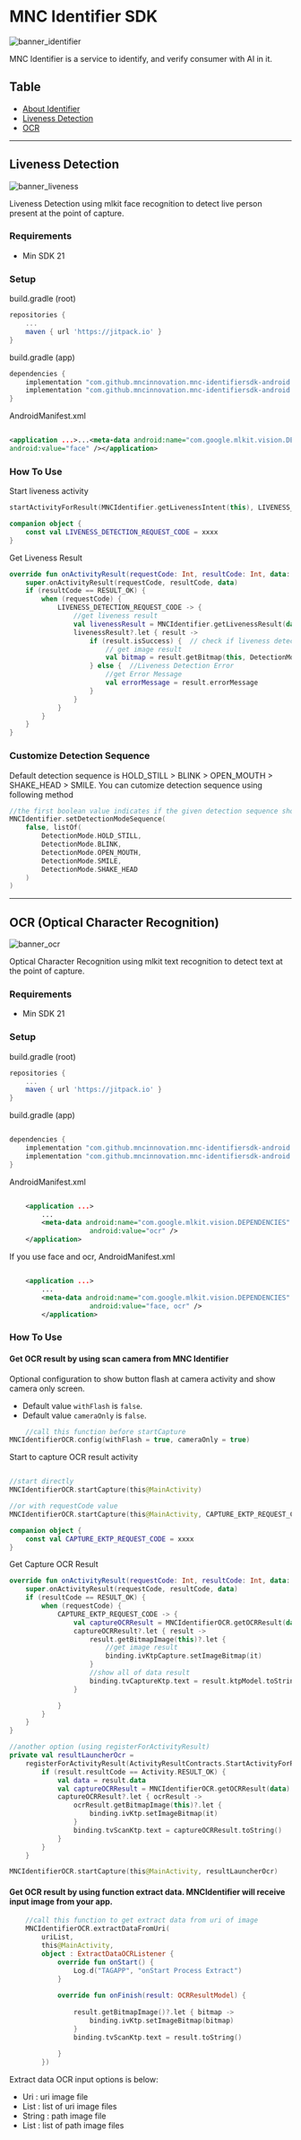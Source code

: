 # MNC Identifier SDK

![banner_identifier](/screenshots/identifier-cover.jpeg)

MNC Identifier is a service to identify, and verify consumer with AI in it.

## Table

* [About Identifier](https://mobile.mncinnovation.id/docs/mncidentifier/overview/)
* [Liveness Detection](#liveness-detection)
* [OCR](#ocr-optical-character-recognition)

---

## Liveness Detection

![banner_liveness](/screenshots/banner_liveness.jpeg)

Liveness Detection using mlkit face recognition to detect live person present at the point of
capture.

### Requirements

- Min SDK 21

### Setup

build.gradle (root)

```groovy
repositories {
    ...
    maven { url 'https://jitpack.io' }
}
```

build.gradle (app)

```groovy
dependencies {
    implementation "com.github.mncinnovation.mnc-identifiersdk-android:core:1.0.1"
    implementation "com.github.mncinnovation.mnc-identifiersdk-android:face-detection:1.0.1"
}
```

AndroidManifest.xml

```xml

<application ...>...<meta-data android:name="com.google.mlkit.vision.DEPENDENCIES"
android:value="face" /></application>
```

### How To Use

Start liveness activity

```kotlin
startActivityForResult(MNCIdentifier.getLivenessIntent(this), LIVENESS_DETECTION_REQUEST_CODE)

companion object {
    const val LIVENESS_DETECTION_REQUEST_CODE = xxxx
}
```

Get Liveness Result

```kotlin
override fun onActivityResult(requestCode: Int, resultCode: Int, data: Intent?) {
    super.onActivityResult(requestCode, resultCode, data)
    if (resultCode == RESULT_OK) {
        when (requestCode) {
            LIVENESS_DETECTION_REQUEST_CODE -> {
                //get liveness result
                val livenessResult = MNCIdentifier.getLivenessResult(data)
                livenessResult?.let { result ->
                    if (result.isSuccess) {  // check if liveness detection success
                        // get image result
                        val bitmap = result.getBitmap(this, DetectionMode.SMILE)
                    } else {  //Liveness Detection Error
                        //get Error Message
                        val errorMessage = result.errorMessage
                    }
                }
            }
        }
    }
}
```

### Customize Detection Sequence

Default detection sequence is HOLD_STILL > BLINK > OPEN_MOUTH > SHAKE_HEAD > SMILE. You can cutomize
detection sequence using following method

```kotlin
//the first boolean value indicates if the given detection sequence should be shuffled.
MNCIdentifier.setDetectionModeSequence(
    false, listOf(
        DetectionMode.HOLD_STILL,
        DetectionMode.BLINK,
        DetectionMode.OPEN_MOUTH,
        DetectionMode.SMILE,
        DetectionMode.SHAKE_HEAD
    )
)
  ```

---

## OCR (Optical Character Recognition)

![banner_ocr](/screenshots/banner_ocr.jpeg)

Optical Character Recognition using mlkit text recognition to detect text at the point of capture.

### Requirements

- Min SDK 21

### Setup

build.gradle (root)

```groovy
repositories {
    ...
    maven { url 'https://jitpack.io' }
}
```

build.gradle (app)

```groovy

dependencies {
    implementation "com.github.mncinnovation.mnc-identifiersdk-android:core:1.1.0"
    implementation "com.github.mncinnovation.mnc-identifiersdk-android:ocr:1.1.0"
}
```

AndroidManifest.xml

```xml

    <application ...>    
        ...    
        <meta-data android:name="com.google.mlkit.vision.DEPENDENCIES"
                    android:value="ocr" />
    </application>
```

If you use face and ocr, AndroidManifest.xml

```xml

    <application ...>    
        ...    
        <meta-data android:name="com.google.mlkit.vision.DEPENDENCIES"
                    android:value="face, ocr" />
        </application>
```

### How To Use

#### Get OCR result by using scan camera from MNC Identifier

Optional configuration to show button flash at camera activity and show camera only screen.

- Default value ``withFlash`` is ``false``.
- Default value ``cameraOnly`` is ``false``.

```kotlin
    //call this function before startCapture
MNCIdentifierOCR.config(withFlash = true, cameraOnly = true)
```

Start to capture OCR result activity

```kotlin

//start directly
MNCIdentifierOCR.startCapture(this@MainActivity)

//or with requestCode value
MNCIdentifierOCR.startCapture(this@MainActivity, CAPTURE_EKTP_REQUEST_CODE)

companion object {
    const val CAPTURE_EKTP_REQUEST_CODE = xxxx
}
```

Get Capture OCR Result

```kotlin
override fun onActivityResult(requestCode: Int, resultCode: Int, data: Intent?) {
    super.onActivityResult(requestCode, resultCode, data)
    if (resultCode == RESULT_OK) {
        when (requestCode) {
            CAPTURE_EKTP_REQUEST_CODE -> {
                val captureOCRResult = MNCIdentifierOCR.getOCRResult(data)
                captureOCRResult?.let { result ->
                    result.getBitmapImage(this)?.let {
                        //get image result
                        binding.ivKtpCapture.setImageBitmap(it)
                    }
                    //show all of data result
                    binding.tvCaptureKtp.text = result.ktpModel.toString()
                }

            }
        }
    }
}

//another option (using registerForActivityResult) 
private val resultLauncherOcr =
    registerForActivityResult(ActivityResultContracts.StartActivityForResult()) { result ->
        if (result.resultCode == Activity.RESULT_OK) {
            val data = result.data
            val captureOCRResult = MNCIdentifierOCR.getOCRResult(data)
            captureOCRResult?.let { ocrResult ->
                ocrResult.getBitmapImage(this)?.let {
                    binding.ivKtp.setImageBitmap(it)
                }
                binding.tvScanKtp.text = captureOCRResult.toString()
            }
        }
    }

MNCIdentifierOCR.startCapture(this@MainActivity, resultLauncherOcr)
```

#### Get OCR result by using function extract data. MNCIdentifier will receive input image from your app.

```kotlin
    //call this function to get extract data from uri of image 
    MNCIdentifierOCR.extractDataFromUri(
        uriList,
        this@MainActivity,
        object : ExtractDataOCRListener {
            override fun onStart() {
                Log.d("TAGAPP", "onStart Process Extract")
            }
    
            override fun onFinish(result: OCRResultModel) {
    
                result.getBitmapImage()?.let { bitmap ->
                    binding.ivKtp.setImageBitmap(bitmap)
                }
                binding.tvScanKtp.text = result.toString()
    
            }
        })
```

Extract data OCR input options is below:

- Uri : uri image file
- List<Uri> : list of uri image files
- String : path image file
- List<String> : list of path image files